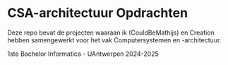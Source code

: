 # CSA-architectuur Opdrachten

Deze repo bevat de projecten waaraan ik (CouldBeMathijs) en Creation hebben samengewerkt voor het vak Computersystemen en -architectuur.

1ste Bachelor Informatica - UAntwerpen 2024-2025
